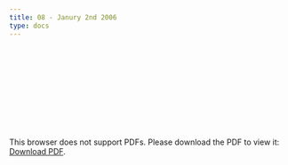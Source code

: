 ```yaml
---
title: 08 - Janury 2nd 2006
type: docs
---
```


<object data="/episode08.pdf" type="application/pdf" width="700px" height="700px">
    <embed src="/episode08.pdf">
        <p>This browser does not support PDFs. Please download the PDF to view it: <a href="/episode08.pdf">Download PDF</a>.</p>
    </embed>
</object>
